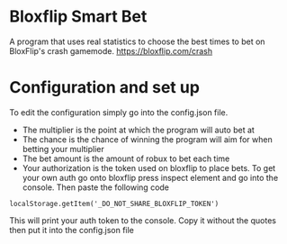 # Bloxflip Smart Bet
A program that uses real statistics to choose the best times to bet on BloxFlip's crash gamemode. https://bloxflip.com/crash
# Configuration and set up
To edit the configuration simply go into the config.json file. 
- The multiplier is the point at which the program will auto bet at 
- The chance is the chance of winning the program will aim for when betting your multiplier
- The bet amount is the amount of robux to bet each time
- Your authorization is the token used on bloxflip to place bets. To get your own auth go onto bloxflip press inspect element and go into the console. Then paste the following code
```
localStorage.getItem('_DO_NOT_SHARE_BLOXFLIP_TOKEN')
```
 This will print your auth token to the console. Copy it without the quotes then put it into the config.json file
